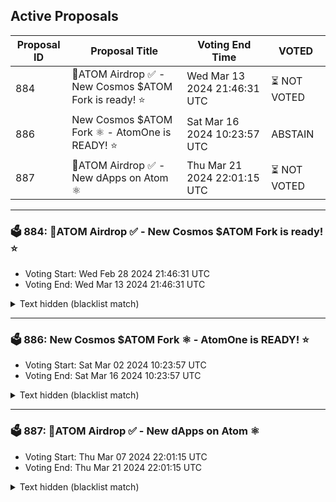 ## Active Proposals

| Proposal ID | Proposal Title | Voting End Time | VOTED |
|-------------|----------------|-----------------|-------|
| 884 | 💎ATOM Airdrop ✅ - New Cosmos $ATOM Fork is ready! ⭐ | Wed Mar 13 2024 21:46:31 UTC | ⏳ NOT VOTED |
| 886 | New Cosmos $ATOM Fork ⚛️ - AtomOne is READY! ⭐ | Sat Mar 16 2024 10:23:57 UTC | ABSTAIN |
| 887 | 💎ATOM Airdrop ✅ - New dApps on Atom ⚛️ | Thu Mar 21 2024 22:01:15 UTC | ⏳ NOT VOTED |

---

### 🗳 884: 💎ATOM Airdrop ✅ - New Cosmos $ATOM Fork is ready! ⭐
- Voting Start: Wed Feb 28 2024 21:46:31 UTC
- Voting End: Wed Mar 13 2024 21:46:31 UTC

<details>
<summary>Text hidden (blacklist match)</summary>
 
</details>

---

### 🗳 886: New Cosmos $ATOM Fork ⚛️ - AtomOne is READY! ⭐
- Voting Start: Sat Mar 02 2024 10:23:57 UTC
- Voting End: Sat Mar 16 2024 10:23:57 UTC

<details>
<summary>Text hidden (blacklist match)</summary>
 
</details>

---

### 🗳 887: 💎ATOM Airdrop ✅ - New dApps on Atom ⚛️
- Voting Start: Thu Mar 07 2024 22:01:15 UTC
- Voting End: Thu Mar 21 2024 22:01:15 UTC

<details>
<summary>Text hidden (blacklist match)</summary>
 
</details>
